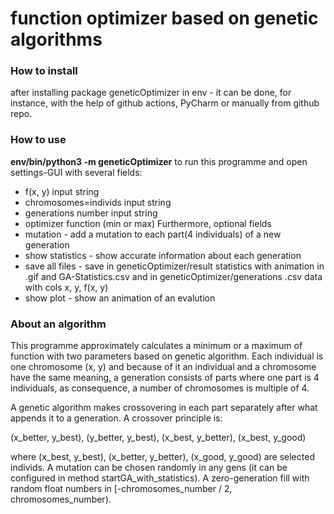 # function optimizer based on genetic algorithms


### How to install

after installing package geneticOptimizer in env - it can be done, for instance, with the help of github actions, PyCharm 
or manually from github repo.



### How to use

**env/bin/python3 -m geneticOptimizer** to run this programme and open settings-GUI with several fields:
- f(x, y) input string
- chromosomes=individs input string
- generations number input string
- optimizer function (min or max)
Furthermore, optional fields
- mutation - add a mutation to each part(4 individuals) of a new generation
- show statistics - show accurate information about each generation
- save all files - save in geneticOptimizer/result statistics with animation in .gif and GA-Statistics.csv
                   and  in geneticOptimizer/generations .csv data with cols x, y, f(x, y)
- show plot - show an animation of an evalution



### About an algorithm 
This programme approximately calculates a minimum or a maximum of function with two parameters based on genetic algorithm.
Each individual is one chromosome (x, y) and because of it an individual and a chromosome have the same meaning, a generation consists of parts where one part is 4 individuals, as consequence, a number of chromosomes is multiple of 4.

A genetic algorithm makes crossovering in each part separately after what appends it to a generation. A crossover principle is:

(x_better, y_best), (y_better, y_best), (x_best, y_better), (x_best, y_good)

where (x_best, y_best), (x_better, y_better), (x_good, y_good) are selected individs.
A mutation can be chosen randomly in any gens (it can be configured in method startGA_with_statistics).
A zero-generation fill with random float numbers in [-chromosomes_number / 2, chromosomes_number).








 
